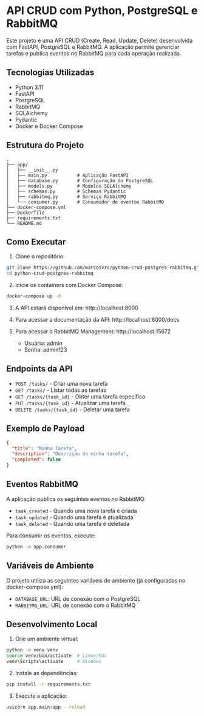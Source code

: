 # API CRUD com Python, PostgreSQL e RabbitMQ

Este projeto é uma API CRUD (Create, Read, Update, Delete) desenvolvida com FastAPI, PostgreSQL e RabbitMQ. A aplicação permite gerenciar tarefas e publica eventos no RabbitMQ para cada operação realizada.

## Tecnologias Utilizadas

- Python 3.11
- FastAPI
- PostgreSQL
- RabbitMQ
- SQLAlchemy
- Pydantic
- Docker e Docker Compose

## Estrutura do Projeto

```
.
├── app/
│   ├── __init__.py
│   ├── main.py           # Aplicação FastAPI
│   ├── database.py       # Configuração do PostgreSQL
│   ├── models.py         # Modelos SQLAlchemy
│   ├── schemas.py        # Schemas Pydantic
│   ├── rabbitmq.py       # Serviço RabbitMQ
│   └── consumer.py       # Consumidor de eventos RabbitMQ
├── docker-compose.yml
├── Dockerfile
├── requirements.txt
└── README.md
```

## Como Executar

1. Clone o repositório:
```bash
git clone https://github.com/marcosvrc/python-crud-postgres-rabbitmq.git
cd python-crud-postgres-rabbitmq
```

2. Inicie os containers com Docker Compose:
```bash
docker-compose up -d
```

3. A API estará disponível em: http://localhost:8000

4. Para acessar a documentação da API: http://localhost:8000/docs

5. Para acessar o RabbitMQ Management: http://localhost:15672
   - Usuário: admin
   - Senha: admin123

## Endpoints da API

- `POST /tasks/` - Criar uma nova tarefa
- `GET /tasks/` - Listar todas as tarefas
- `GET /tasks/{task_id}` - Obter uma tarefa específica
- `PUT /tasks/{task_id}` - Atualizar uma tarefa
- `DELETE /tasks/{task_id}` - Deletar uma tarefa

## Exemplo de Payload

```json
{
  "title": "Minha Tarefa",
  "description": "Descrição da minha tarefa",
  "completed": false
}
```

## Eventos RabbitMQ

A aplicação publica os seguintes eventos no RabbitMQ:

- `task_created` - Quando uma nova tarefa é criada
- `task_updated` - Quando uma tarefa é atualizada
- `task_deleted` - Quando uma tarefa é deletada

Para consumir os eventos, execute:
```bash
python -m app.consumer
```

## Variáveis de Ambiente

O projeto utiliza as seguintes variáveis de ambiente (já configuradas no docker-compose.yml):

- `DATABASE_URL`: URL de conexão com o PostgreSQL
- `RABBITMQ_URL`: URL de conexão com o RabbitMQ

## Desenvolvimento Local

1. Crie um ambiente virtual:
```bash
python -m venv venv
source venv/bin/activate  # Linux/Mac
venv\Scripts\activate     # Windows
```

2. Instale as dependências:
```bash
pip install -r requirements.txt
```

3. Execute a aplicação:
```bash
uvicorn app.main:app --reload
```